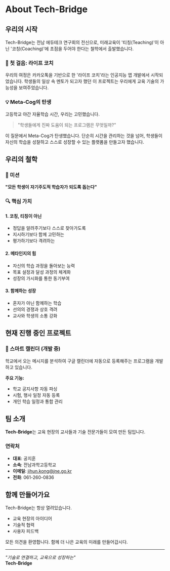 # About Tech-Bridge

## 우리의 시작

Tech-Bridge는 전남 에듀테크 연구회의 전신으로, 미래교육이 '티칭(Teaching)'이 아닌 '코칭(Coaching)'에 초점을 두어야 한다는 철학에서 출발했습니다.

### 🌱 첫 걸음: 라이프 코치

우리의 여정은 카카오톡을 기반으로 한 '라이프 코치'라는 인공지능 앱 개발에서 시작되었습니다. 학생들의 일상 속 멘토가 되고자 했던 이 프로젝트는 우리에게 교육 기술의 가능성을 보여주었습니다.

### 💡 Meta-Cog의 탄생

고등학교 야간 자율학습 시간, 우리는 고민했습니다.

> "학생들에게 진짜 도움이 되는 프로그램은 무엇일까?"

이 질문에서 Meta-Cog가 탄생했습니다. 단순히 시간을 관리하는 것을 넘어, 학생들이 자신의 학습을 성찰하고 스스로 성장할 수 있는 플랫폼을 만들고자 했습니다.

## 우리의 철학

### 🎯 미션
**"모든 학생이 자기주도적 학습자가 되도록 돕는다"**

### 🔍 핵심 가치

#### 1. **코칭, 티칭이 아닌**
- 정답을 알려주기보다 스스로 찾아가도록
- 지시하기보다 함께 고민하는
- 평가하기보다 격려하는

#### 2. **메타인지의 힘**
- 자신의 학습 과정을 돌아보는 능력
- 목표 설정과 달성 과정의 체계화
- 성장의 가시화를 통한 동기부여

#### 3. **함께하는 성장**
- 혼자가 아닌 함께하는 학습
- 선의의 경쟁과 상호 격려
- 교사와 학생의 소통 강화

## 현재 진행 중인 프로젝트

### 📅 스마트 캘린더 (개발 중)
학교에서 오는 메시지를 분석하여 구글 캘린더에 자동으로 등록해주는 프로그램을 개발하고 있습니다. 

**주요 기능:**
- 학교 공지사항 자동 파싱
- 시험, 행사 일정 자동 등록
- 개인 학습 일정과 통합 관리

## 팀 소개

**Tech-Bridge**는 교육 현장의 교사들과 기술 전문가들이 모여 만든 팀입니다.

### 연락처
- **대표**: 공지훈
- **소속**: 전남과학고등학교
- **이메일**: jihun.kong@jne.go.kr
- **전화**: 061-260-0836

## 함께 만들어가요

Tech-Bridge는 항상 열려있습니다. 

- 교육 현장의 아이디어
- 기술적 협력
- 사용자 피드백

모든 의견을 환영합니다. 함께 더 나은 교육의 미래를 만들어갑시다.

---

*"기술로 연결하고, 교육으로 성장하는"*  
**Tech-Bridge**
